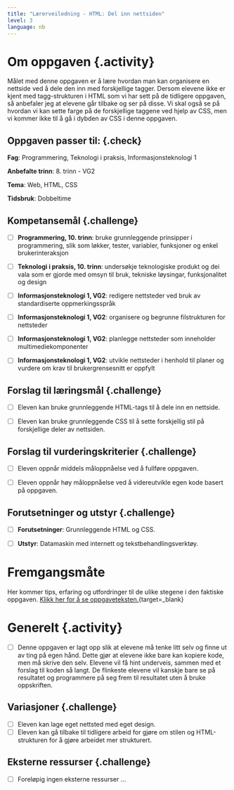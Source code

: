 ```yaml
---
title: "Lærerveiledning - HTML: Del inn nettsiden"
level: 3
language: nb
---
```


# Om oppgaven {.activity}
Målet med denne oppgaven er å lære hvordan man kan organisere en nettside ved å dele den inn med forskjellige tagger. Dersom elevene ikke er kjent med tagg-strukturen i HTML som vi har sett på de tidligere oppgaven, så anbefaler jeg at elevene går tilbake og ser på disse. Vi skal også se på hvordan vi kan sette farge på de forskjellige taggene ved hjelp av CSS, men vi kommer ikke til å gå i dybden av CSS i denne oppgaven.

## Oppgaven passer til: {.check}
 __Fag__: Programmering, Teknologi i praksis, Informasjonsteknologi 1

__Anbefalte trinn__: 8. trinn - VG2

__Tema__: Web, HTML, CSS

__Tidsbruk__: Dobbeltime


## Kompetansemål {.challenge}


- [ ]  __Programmering, 10. trinn__: bruke grunnleggende prinsipper i programmering, slik som løkker, tester, variabler, funksjoner og enkel brukerinteraksjon

- [ ] __Teknologi i praksis, 10. trinn__: undersøkje teknologiske produkt og dei vala som er gjorde med omsyn til bruk, tekniske løysingar, funksjonalitet og design

- [ ] __Informasjonsteknologi 1, VG2__: redigere nettsteder ved bruk av standardiserte oppmerkingsspråk

- [ ] __Informasjonsteknologi 1, VG2__: organisere og begrunne filstrukturen for nettsteder

- [ ] __Informasjonsteknologi 1, VG2__: planlegge nettsteder som inneholder multimediekomponenter

- [ ] __Informasjonsteknologi 1, VG2__: utvikle nettsteder i henhold til planer og vurdere om krav til brukergrensesnitt er oppfylt

## Forslag til læringsmål {.challenge}

- [ ] Eleven kan bruke grunnleggende HTML-tags til å dele inn en nettside.
- [ ] Eleven kan bruke grunnleggende CSS til å sette forskjellig stil på forskjellige deler av nettsiden.


## Forslag til vurderingskriterier {.challenge}

- [ ] Eleven oppnår middels måloppnåelse ved å fullføre oppgaven.
- [ ] Eleven oppnår høy måloppnåelse ved å videreutvikle egen kode basert på oppgaven.


## Forutsetninger og utstyr {.challenge}
- [ ]  __Forutsetninger__: Grunnleggende HTML og CSS.

- [ ]  __Utstyr__: Datamaskin med internett og tekstbehandlingsverktøy.


# Fremgangsmåte
Her kommer tips, erfaring og utfordringer til de ulike stegene i den faktiske oppgaven. [Klikk her for å se oppgaveteksten.](../del_inn_nettsiden/del_inn_nettsiden.html){target=_blank}

# Generelt {.activity}
- [ ] Denne oppgaven er lagt opp slik at elevene må tenke litt selv og finne ut av ting på egen hånd. Dette gjør at elevene ikke bare kan kopiere kode, men må skrive den selv. Elevene vil få hint underveis, sammen med et forslag til koden så langt. De flinkeste elevene vil kanskje bare se på resultatet og programmere på seg frem til resultatet uten å bruke oppskriften.

## Variasjoner {.challenge}
- [ ] Eleven kan lage eget nettsted med eget design.
- [ ] Eleven kan gå tilbake til tidligere arbeid for gjøre om stilen og HTML-strukturen for å gjøre arbeidet mer strukturert.

## Eksterne ressurser {.challenge}
- [ ] Foreløpig ingen eksterne ressurser ...
